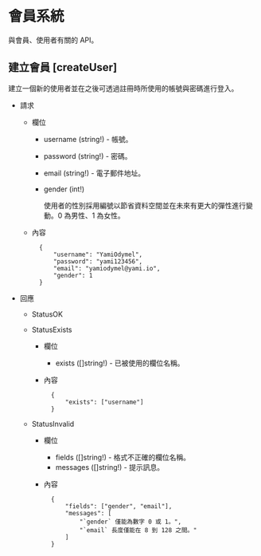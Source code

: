 # 會員系統

與會員、使用者有關的 API。

## 建立會員 [createUser]

建立一個新的使用者並在之後可透過註冊時所使用的帳號與密碼進行登入。

+ 請求

    + 欄位
        + username (string!) - 帳號。
        + password (string!) - 密碼。
        + email (string!) - 電子郵件地址。
        + gender (int!)

            使用者的性別採用編號以節省資料空間並在未來有更大的彈性進行變動。0 為男性、1 為女性。

    + 內容

            {
                "username": "YamiOdymel",
                "password": "yami123456",
                "email": "yamiodymel@yami.io",
                "gender": 1
            }

+ 回應

    + StatusOK

    + StatusExists

        + 欄位
            + exists ([]string!) - 已被使用的欄位名稱。

        + 內容

                {
                    "exists": ["username"]
                }

    + StatusInvalid

        + 欄位
            + fields ([]string!) - 格式不正確的欄位名稱。
            + messages ([]string!) - 提示訊息。

        + 內容

                {
                    "fields": ["gender", "email"],
                    "messages": [
                        "`gender` 僅能為數字 0 或 1。",
                        "`email` 長度僅能在 8 到 128 之間。"
                    ]
                }


